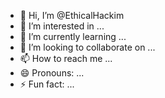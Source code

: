- 👋 Hi, I’m @EthicalHackim
- 👀 I’m interested in ...
- 🌱 I’m currently learning ...
- 💞️ I’m looking to collaborate on ...
- 📫 How to reach me ...
- 😄 Pronouns: ...
- ⚡ Fun fact: ...

<!---
EthicalHackim/EthicalHackim is a ✨ special ✨ repository because its `README.md` (this file) appears on your GitHub profile.
You can click the Preview link to take a look at your changes.
--->
